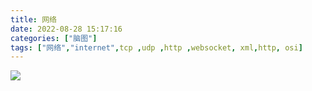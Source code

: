```yaml
---
title: 网络
date: 2022-08-28 15:17:16
categories: ["脑图"]
tags: ["网络","internet",tcp ,udp ,http ,websocket, xml,http, osi]
---
```


![](/images/网络.png)

